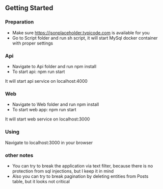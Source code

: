 ## Getting Started

### Preparation

* Make sure https://jsonplaceholder.typicode.com is available for you
* Go to Script folder and run sh script, it will start MySql docker container with proper settings

### Api
* Navigate to Api folder and run npm install
* To start api: npm run start

It will start api service on localhost:4000

### Web
* Navigate to Web folder and run npm install
* To start web app: npm run start

It will start web service on localhost:3000

### Using
Navigate to localhost:3000 in your browser

### other notes
* You can try to break the application via text filter, because there is no protection from sql injections, but I keep it in mind 
* Also you can try to break pagination by deleting entities from Posts table, but it looks not critical

